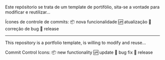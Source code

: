 Este repósitorio se trata de um template de portifólio, sita-se a vontade para modificar e reutilizar... 

Ícones de controle de commits:
    📦 nova funcionalidade
    🆙 atualização
    🐞 correção de bug
    🏁 release

-----------------------------------------------------------------------------------------------------------------
This repository is a portfolio template, is willing to modify and reuse...

Commit Control Icons:
    📦 new functionality
    🆙 update
    🐞 bug fix
    🏁 release

